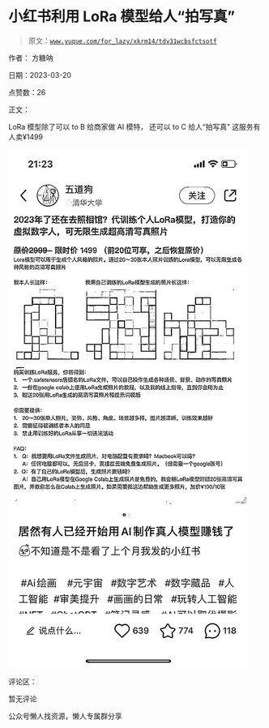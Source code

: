 # 小红书利用 LoRa 模型给人“拍写真”

> 原文：[`www.yuque.com/for_lazy/xkrm14/tdv31wcbsfctsotf`](https://www.yuque.com/for_lazy/xkrm14/tdv31wcbsfctsotf)

作者： 方糖呐

日期：2023-03-20

点赞数：26

正文：

LoRa 模型除了可以 to B 给商家做 AI 模特， 还可以 to C 给人“拍写真” 这服务有人卖¥1499

![](img/6bd4e6e4488341fdedcf8dcf8b66c493.png)  

评论区：

暂无评论

公众号懒人找资源，懒人专属群分享

